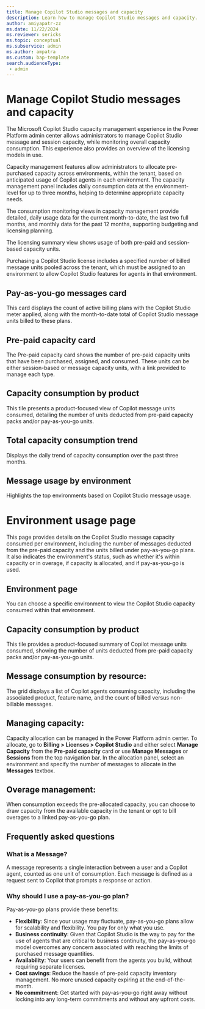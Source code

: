 ```yaml
---
title: Manage Copilot Studio messages and capacity 
description: Learn how to manage Copilot Studio messages and capacity.
author: amiyapatr-zz
ms.date: 11/22/2024
ms.reviewer: sericks
ms.topic: conceptual
ms.subservice: admin
ms.author: ampatra
ms.custom: bap-template
search.audienceType: 
 - admin
---
```


# Manage Copilot Studio messages and capacity 

The Microsoft Copilot Studio capacity management experience in the Power Platform admin center allows administrators to manage Copilot Studio message and session capacity, while monitoring overall capacity consumption. This experience also provides an overview of the licensing models in use.

Capacity management features allow administrators to allocate pre-purchased capacity across environments, within the tenant, based on anticipated usage of Copilot agents in each environment. The capacity management panel includes daily consumption data at the environment-level for up to three months, helping to determine appropriate capacity needs.

The consumption monitoring views in capacity management provide detailed, daily usage data for the current month-to-date, the last two full months, and monthly data for the past 12 months, supporting budgeting and licensing planning.

The licensing summary view shows usage of both pre-paid and session-based capacity units.

Purchasing a Copilot Studio license includes a specified number of billed message units pooled across the tenant, which must be assigned to an environment to allow Copilot Studio features for agents in that environment.

## Pay-as-you-go messages card
This card displays the count of active billing plans with the Copilot Studio meter applied, along with the month-to-date total of Copilot Studio message units billed to these plans.

## Pre-paid capacity card
The Pre-paid capacity card shows the number of pre-paid capacity units that have been purchased, assigned, and consumed. These units can be either session-based or message capacity units, with a link provided to manage each type.
 
## Capacity consumption by product
This tile presents a product-focused view of Copilot message units consumed, detailing the number of units deducted from pre-paid capacity packs and/or pay-as-you-go units.
 
## Total capacity consumption trend
Displays the daily trend of capacity consumption over the past three months.

## Message usage by environment
Highlights the top environments based on Copilot Studio message usage.

# Environment usage page
This page provides details on the Copilot Studio message capacity consumed per environment, including the number of messages deducted from the pre-paid capacity and the units billed under pay-as-you-go plans. It also indicates the environment's status, such as whether it's within capacity or in overage, if capacity is allocated, and if pay-as-you-go is used.

## Environment page
You can choose a specific environment to view the Copilot Studio capacity consumed within that environment.

## Capacity consumption by product
This tile provides a product-focused summary of Copilot message units consumed, showing the number of units deducted from pre-paid capacity packs and/or pay-as-you-go units.

## Message consumption by resource:
The grid displays a list of Copilot agents consuming capacity, including the associated product, feature name, and the count of billed versus non-billable messages.

## Managing capacity:
Capacity allocation can be managed in the Power Platform admin center. To allocate, go to **Billing > Licenses > Copilot Studio** and either select **Manage Capacity** from the **Pre-paid capacity** card or use **Manage Messages** or **Sessions** from the top navigation bar. In the allocation panel, select an environment and specify the number of messages to allocate in the **Messages** textbox.

## Overage management:
When consumption exceeds the pre-allocated capacity, you can choose to draw capacity from the available capacity in the tenant or opt to bill overages to a linked pay-as-you-go plan.

## Frequently asked questions

### What is a Message?

A message represents a single interaction between a user and a Copilot agent, counted as one unit of consumption. Each message is defined as a request sent to Copilot that prompts a response or action.

### Why should I use a pay-as-you-go plan?
Pay-as-you-go plans provide these benefits:

- **Flexibility**: Since your usage may fluctuate, pay-as-you-go plans allow for scalability and flexibility. You pay for only what you use.
- **Business continuity**: Given that Copilot Studio is the way to pay for the use of agents that are critical to business continuity, the pay-as-you-go model overcomes any concern associated with reaching the limits of purchased message quantities.
- **Availability**: Your users can benefit from the agents you build, without requiring separate licenses.
- **Cost savings**: Reduce the hassle of pre-paid capacity inventory management. No more unused capacity expiring at the end-of-the-month.
- **No commitment**: Get started with pay-as-you-go right away without locking into any long-term commitments and without any upfront costs.

